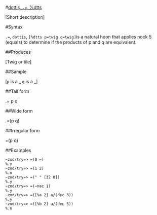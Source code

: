 #[dottis, `.=`, %dtts](#dtts)

[Short description]

#Syntax

`.=`, `dottis`, `[%dtts p=twig q=twig]`is a natural hoon that applies nock 5 (equals) to determine if the products of p and q are equivalent.

##Produces

[Twig or tile]

##Sample

[`p` is a _
`q` is a _]

##Tall form

.=  p
        q

##Wide form

.=(p q)

##Irregular form

=(p q)

##Examples

    ~zod/try=> =(0 ~)
    %.y
    ~zod/try=> =(1 2)
    %.n
    ~zod/try=> =(" " [32 0])
    %.y
    ~zod/try=> =(~nec 1)
    %.y
    ~zod/try=> =([%a 2] a/(dec 3))
    %.y
    ~zod/try=> =([%b 2] a/(dec 3))
    %.n
